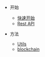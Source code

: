- 开始
  - [快速开始](quickstart.md)
  - [Rest API](RESTAPI.md)

- 方法
  - [Utils](utils.md)
  - [blockchain](blockchain.md)
  

